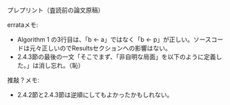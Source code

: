 プレプリント（査読前の論文原稿）

errataメモ:
- Algorithm 1 の3行目は、「b <- a」ではなく「b <- p」が正しい。ソースコードは元々正しいのでResultsセクションへの影響はない。
- 2.4.3節の最後の一文「そこでまず、「非自明な局面」を以下のように定義した。」は消し忘れ。（恥）

推敲？メモ:
- 2.4.2節と2.4.3節は逆順にしてもよかったかもしれない。
